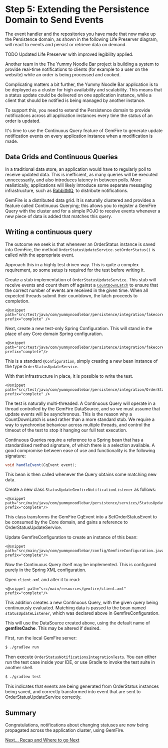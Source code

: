 # Step 5: Extending the Persistence Domain to Send Events

The event handler and the repositories you have made that now make up the Persistence domain, as shown in the following Life Preserver diagram, will react to events and persist or retrieve data on demand.

TODO Updated Life Preserver with improved legibility applied.

Another team in the The Yummy Noodle Bar project is building a system to provide real-time notifications to clients (for example to a user on the website) while an order is being processed and cooked.

Complicating matters a bit further, the Yummy Noodle Bar application is to be deployed as a cluster for high availability and scalability. This means that a status update could be delivered on one application instance, while a client that should be notified is being managed by another instance.

To support this, you need to extend the Persistence domain to provide notifications across all application instances every time the status of an order is updated.

It's time to use the Continuous Query feature of GemFire to generate update notification events on every application instance when a modification is made.

## Data Grids and Continuous Queries

In a traditional data store, an application would have to regularly poll to receive updated data.  This is inefficient, as many queries will be executed unnecessarily, and also introduces latency in between polls.  More realistically, applications will likely introduce some separate messaging infrastructure, such as [RabbitMQ](http://rabbitmq.com), to distribute notifications.

GemFire is a distributed data grid. It is naturally clustered and provides a feature called Continuous Querying; this allows you to register a GemFire Query with the cluster and for a simple POJO to receive events whenever a new piece of data is added that matches this query.

 
## Writing a continuous query

The outcome we seek is that whenever an OrderStatus instance is saved into GemFire, 
the method `OrderStatusUpdateService.setOrderStatus()` is called with the appropriate event.

Approach this in a highly test driven way.  This is quite a complex requirement, so some setup is required for the test before writing it.

Create a stub implementation of `OrderStatusUpdateService`. This stub will receive events and count them off against a [`CountDownLatch`](http://docs.oracle.com/javase/7/docs/api/java/util/concurrent/CountDownLatch.html) to ensure that the correct number of events are received in the given time. When all expected threads submit their countdown, the latch proceeds to completion.

    <@snippet path="src/test/java/com/yummynoodlebar/persistence/integration/fakecore/CountingOrderStatusService.java" prefix="complete" />

Next, create a new test-only Spring Configuration.  This will stand in the place of any Core domain Spring configuration.

    <@snippet path="src/test/java/com/yummynoodlebar/persistence/integration/fakecore/FakeCoreConfiguration.java" prefix="complete"/>

This is a standard `@Configuration`, simply creating a new bean instance of the type `OrderStatusUpdateService`.

With that infrastructure in place, it is possible to write the test.

    <@snippet path="src/test/java/com/yummynoodlebar/persistence/integration/OrderStatusNotificationsIntegrationTests.java" prefix="complete" />

The test is naturally multi-threaded.  A Continuous Query will operate in a thread controlled by the GemFire DataSource, and so we must assume that update events will be asynchronous.  This is the reason why a CountDownLatch is used rather than a more standard stub.  We require a way to synchronise behaviour across multiple threads, and control the timeout of the test to stop it hanging our full test execution.

Continuous Queries require a reference to a Spring bean that has a standardised method signature, of which there is a selection available.  A good compromise between ease of use and functionality is the following signature:

```java
void handleEvent(CqEvent event);
```

This bean is then called whenever the Query obtains some matching new data.

Create a new class `StatusUpdateGemfireNotificationListener` as follows:

    <@snippet path="src/main/java/com/yummynoodlebar/persistence/services/StatusUpdateGemfireNotificationListener.java"  prefix="complete"/>

This class transforms the GemFire CqEvent into a SetOrderStatusEvent to be consumed by the Core domain, and gains a reference to OrderStatusUpdateService.

Update GemfireConfiguration to create an instance of this bean:

    <@snippet path="src/main/java/com/yummynoodlebar/config/GemfireConfiguration.java" prefix="complete"/>

Now the Continuous Query itself may be implemented.  This is configured purely in the Spring XML configuration.

Open `client.xml` and alter it to read:

    <@snippet path="src/main/resources/gemfire/client.xml" prefix="complete"/>

This addition creates a new Continuous Query, with the given query being continuously evaluated.  Matching data is passed to the bean named `statusUpdateListener`, which was declared above in GemfireConfiguration.

This will use the DataSource created above, using the default name of **gemfireCache**.  This may be altered if desired.

First, run the local GemFire server:

```sh
$ ./gradlew run
```

Then execute `OrderStatusNotificationsIntegrationTests`. You can either run the test case inside your IDE, or use Gradle to invoke the test suite in another shell.

```sh
$ ./gradlew test
```

This indicates that events are being generated from OrderStatus instances being saved, and correctly transformed into event that are sent to OrderStatusUpdateService correctly.

## Summary

Congratulations, notifications about changing statuses are now being propagated across the application cluster, using GemFire.

[Next…  Recap and Where to go Next](../6/)


